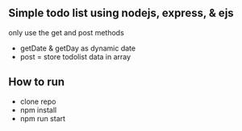 ## Simple todo list using nodejs, express, & ejs

only use the get and post methods

-   getDate & getDay as dynamic date
-   post = store todolist data in array

## How to run

-   clone repo
-   npm install
-   npm run start
